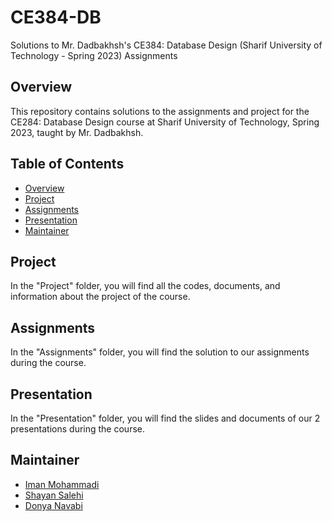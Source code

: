 # CE384-DB
Solutions to Mr. Dadbakhsh's CE384: Database Design (Sharif University of Technology - Spring 2023) Assignments

## Overview

This repository contains solutions to the assignments and project for the CE284: Database Design course at Sharif University of Technology, Spring 2023, taught by Mr. Dadbakhsh.

## Table of Contents

- [Overview](#overview)
- [Project](#project)
- [Assignments](#assignments)
- [Presentation](#presentation)
- [Maintainer](#maintainer)

## Project

In the "Project" folder, you will find all the codes, documents, and information about the project of the course.

## Assignments

In the "Assignments" folder, you will find the solution to our assignments during the course.

## Presentation

In the "Presentation" folder, you will find the slides and documents of our 2 presentations during the course.

## Maintainer

- [Iman Mohammadi](https://github.com/Imanm02)
- [Shayan Salehi](https://github.com/ShayanSalehi81)
- [Donya Navabi](https://github.com/Dnyanvb)
